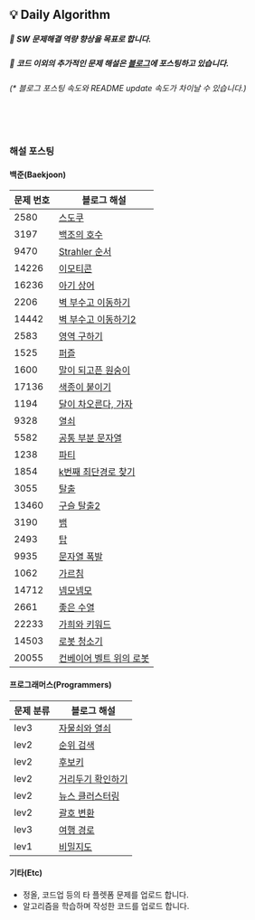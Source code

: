 ## :bulb: Daily Algorithm

##### :small_orange_diamond: SW 문제해결 역량 향상을 목표로 합니다.
##### :small_orange_diamond: 코드 이외의 추가적인 문제 해설은 [블로그](https://blog.naver.com/maui2005)에 포스팅하고 있습니다.
###### (_*_ 블로그 포스팅 속도와 README update 속도가 차이날 수 있습니다.)

<br>
<br>

### 해설 포스팅

#### 백준(Baekjoon)

|문제 번호|블로그 해설|
|---|---|
|2580|[스도쿠](https://blog.naver.com/maui2005/222711879970)|
|3197|[백조의 호수](https://blog.naver.com/maui2005/222849722900)|
|9470|[Strahler 순서](https://blog.naver.com/maui2005/222846477973)|
|14226|[이모티콘](https://blog.naver.com/maui2005/222845849615)|
|16236|[아기 상어](https://blog.naver.com/maui2005/222839208842)|
|2206|[벽 부수고 이동하기](https://blog.naver.com/maui2005/222910498945)|
|14442|[벽 부수고 이동하기2](https://blog.naver.com/maui2005/222822392774)|
|2583|[영역 구하기](https://blog.naver.com/maui2005/222712326111)|
|1525|[퍼즐](https://blog.naver.com/maui2005/222699473361)|
|1600|[말이 되고픈 원숭이](https://blog.naver.com/maui2005/222698730609)|
|17136|[색종이 붙이기](https://blog.naver.com/maui2005/222645143919)|
|1194|[달이 차오른다, 가자](https://blog.naver.com/maui2005/222854219428)|
|9328|[열쇠](https://blog.naver.com/maui2005/222855499554)|
|5582|[공통 부분 문자열](https://blog.naver.com/maui2005/222620730536)|
|1238|[파티](https://blog.naver.com/maui2005/222619767980)|
|1854|[k번째 최단경로 찾기](https://blog.naver.com/maui2005/222618605780)|
|3055|[탈출](https://blog.naver.com/maui2005/222614248391)|
|13460|[구슬 탈출2](https://blog.naver.com/maui2005/222857731134)|
|3190|[뱀](https://blog.naver.com/maui2005/222858841947)|
|2493|[탑](https://blog.naver.com/maui2005/222870764013)|
|9935|[문자열 폭발](https://blog.naver.com/maui2005/222872659509)|
|1062|[가르침](https://blog.naver.com/maui2005/222873529982)|
|14712| [넴모넴모](https://blog.naver.com/maui2005/222910084827)     |
|2661| [좋은 수열](https://blog.naver.com/maui2005/222899399202)    |
|22233| [가희와 키워드](https://blog.naver.com/maui2005/222877591563) |
|14503| [로봇 청소기](https://blog.naver.com/maui2005/222898733759)  |
|20055| [컨베이어 벨트 위의 로봇](https://blog.naver.com/maui2005/222877827938) |

#### 프로그래머스(Programmers)

|문제 분류|블로그 해설|
|---|---|
|lev3|[자물쇠와 열쇠](https://blog.naver.com/maui2005/222928690730)|
|lev2|[순위 검색](https://blog.naver.com/maui2005/222820626134)|
|lev2|[후보키](https://blog.naver.com/maui2005/222818820524)|
|lev2|[거리두기 확인하기](https://blog.naver.com/maui2005/222813109595)|
|lev2|[뉴스 클러스터링](https://blog.naver.com/maui2005/222810392588)|
|lev2|[괄호 변환](https://blog.naver.com/maui2005/222809120184)|
|lev3|[여행 경로](https://blog.naver.com/maui2005/222700526212)|
|lev1|[비밀지도](https://blog.naver.com/maui2005/222802719798)|

#### 기타(Etc)
- 정올, 코드업 등의 타 플렛폼 문제를 업로드 합니다.
- 알고리즘을 학습하며 작성한 코드를 업로드 합니다.
